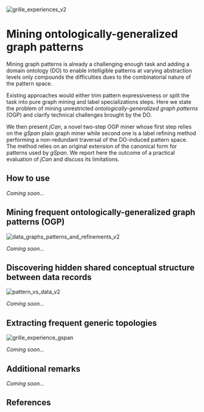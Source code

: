 ![grille_experiences_v2](https://user-images.githubusercontent.com/87787300/126991420-c716231a-51f3-4f37-a848-4c682fa06f18.png)

# Mining ontologically-generalized graph patterns


Mining graph patterns is already a challenging enough task and adding a domain ontology (DO) to enable intelligible patterns at varying abstraction levels only compounds the difficulties dues to the combinatorial nature of the pattern space. 

Existing approaches would either trim pattern expressiveness or split the task into pure graph mining and label specializations steps. Here we state the problem of mining unrestricted *ontologically-generalized graph patterns* (OGP) and clarify technical challenges brought by the DO. 

We then present *jCan*, a novel two-step OGP miner whose first step relies on the *gSpan* plain graph miner while second one is a label refining method performing a non-redundant traversal of the DO-induced pattern space. The method relies on an original extension of the canonical form for patterns used by *gSpan*. We report here the outcome of a practical evaluation of *jCan*  and discuss its limitations.


## How to use

*Coming soon...*

## Mining frequent ontologically-generalized graph patterns (OGP)

![data_graphs_patterns_and_refinements_v2](https://user-images.githubusercontent.com/87787300/126991520-6c225624-8f7d-4d12-966d-6f8fa869eee5.png)

*Coming soon...*

## Discovering hidden shared conceptual structure between data records

![pattern_vs_data_v2](https://user-images.githubusercontent.com/87787300/126991514-4d790f05-d213-416d-9690-5ed2c572e7e0.png)

*Coming soon...*

## Extracting frequent generic topologies

![grille_experience_gspan](https://user-images.githubusercontent.com/87787300/126991528-6ed4a8fb-7f5c-4576-81fb-acef92cd64fa.png)

*Coming soon...*

## Additional remarks

*Coming soon...*

## References

